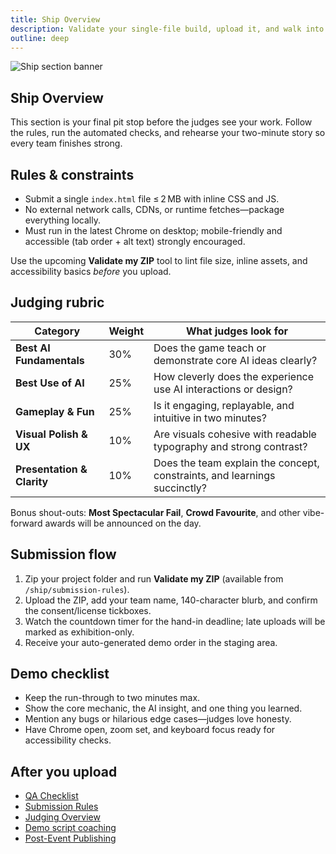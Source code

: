 ```yaml
---
title: Ship Overview
description: Validate your single-file build, upload it, and walk into demos knowing the rubric cold.
outline: deep
---
```


![Ship section banner](/ship-section-banner.webp)

## Ship Overview

This section is your final pit stop before the judges see your work. Follow the rules, run the automated checks, and rehearse your two-minute story so every team finishes strong.

## Rules & constraints

- Submit a single `index.html` file ≤ 2 MB with inline CSS and JS.
- No external network calls, CDNs, or runtime fetches—package everything locally.
- Must run in the latest Chrome on desktop; mobile-friendly and accessible (tab order + alt text) strongly encouraged.

Use the upcoming **Validate my ZIP** tool to lint file size, inline assets, and accessibility basics *before* you upload.

## Judging rubric

| Category | Weight | What judges look for |
| --- | --- | --- |
| **Best AI Fundamentals** | 30% | Does the game teach or demonstrate core AI ideas clearly? |
| **Best Use of AI** | 25% | How cleverly does the experience use AI interactions or design? |
| **Gameplay & Fun** | 25% | Is it engaging, replayable, and intuitive in two minutes? |
| **Visual Polish & UX** | 10% | Are visuals cohesive with readable typography and strong contrast? |
| **Presentation & Clarity** | 10% | Does the team explain the concept, constraints, and learnings succinctly? |

Bonus shout-outs: **Most Spectacular Fail**, **Crowd Favourite**, and other vibe-forward awards will be announced on the day.

## Submission flow

1. Zip your project folder and run **Validate my ZIP** (available from `/ship/submission-rules`).
2. Upload the ZIP, add your team name, 140-character blurb, and confirm the consent/license tickboxes.
3. Watch the countdown timer for the hand-in deadline; late uploads will be marked as exhibition-only.
4. Receive your auto-generated demo order in the staging area.

## Demo checklist

- Keep the run-through to two minutes max.
- Show the core mechanic, the AI insight, and one thing you learned.
- Mention any bugs or hilarious edge cases—judges love honesty.
- Have Chrome open, zoom set, and keyboard focus ready for accessibility checks.

## After you upload

- [QA Checklist](/ship/qa-checklist)
- [Submission Rules](/ship/submission-rules)
- [Judging Overview](/judging/index)
- [Demo script coaching](/judging/demo-script)
- [Post-Event Publishing](/ship/post-event-publishing)
